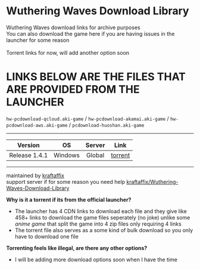 # Wuthering Waves Download Library
Wuthering Waves download links for archive purposes \
You can also download the game here if you are having issues in the launcher for  some reason \
\
Torrent links for now, will add another option soon

# LINKS BELOW ARE THE FILES THAT ARE PROVIDED FROM THE LAUNCHER 
`hw-pcdownload-qcloud.aki-game`‎ / `hw-pcdownload-akamai.aki-game` /
`hw-pcdownload-aws.aki-game` / 
`pcdownload-huoshan.aki-game`
___
| Version | OS | Server | Link |
|:-------:|:--:|:------:|:----:|
| Release 1.4.1 | Windows | Global | [torrent](https://github.com/KraftAffix/Wuthering-Waves-Download-Library/raw/refs/heads/main/Wuthering%20Waves%20Game.torrent) |
___
maintained by [kraftaffix](https://github.com/KraftAffix) \
support server if for some reason you need help [kraftaffix/Wuthering-Waves-Download-Library](https://discord.gg/f3fTWdDmh5)

**Why is it a torrent if its from the official launcher?**
- The launcher has 4 CDN links to download each file and they give like 458+ links to download the game files seperately (no joke) unlike some _anime game_ that split the game into 4 zip files only requiring 4 links
- The torrent file also serves as a some kind of bulk download so you only have to download one file

**Torrenting feels like illegal, are there any other options?**
- I will be adding more download options soon when I have the time